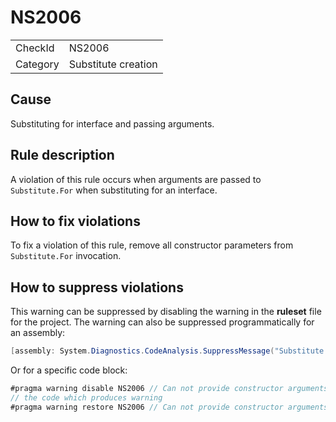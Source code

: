﻿# NS2006

<table>
<tr>
  <td>CheckId</td>
  <td>NS2006</td>
</tr>
<tr>
  <td>Category</td>
  <td>Substitute creation</td>
</tr>
</table>

## Cause

Substituting for interface and passing arguments.

## Rule description

A violation of this rule occurs when arguments are passed to `Substitute.For` when substituting for an interface.

## How to fix violations

To fix a violation of this rule, remove all constructor parameters from `Substitute.For` invocation.

## How to suppress violations

This warning can be suppressed by disabling the warning in the **ruleset** file for the project.
The warning can also be suppressed programmatically for an assembly:
````c#
[assembly: System.Diagnostics.CodeAnalysis.SuppressMessage("Substitute creation", "NS2006:Can not provide constructor arguments when substituting for an interface.", Justification = "Reviewed")]
````

Or for a specific code block:
````c#
#pragma warning disable NS2006 // Can not provide constructor arguments when substituting for an interface.
// the code which produces warning
#pragma warning restore NS2006 // Can not provide constructor arguments when substituting for an interface.

